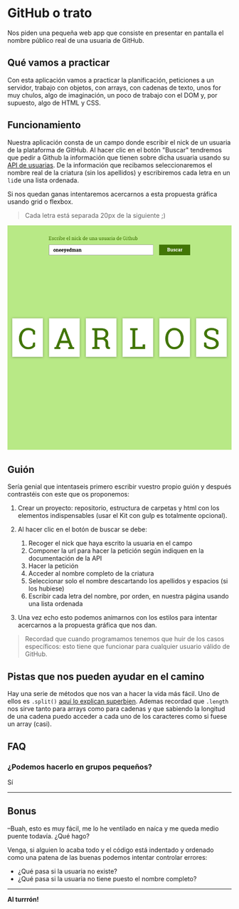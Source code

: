 # GitHub o trato

Nos piden una pequeña web app que consiste en presentar en pantalla el nombre público real de una usuaria de GitHub.

## Qué vamos a practicar

Con esta aplicación vamos a practicar la planificación, peticiones a un servidor, trabajo con objetos, con arrays, con cadenas de texto, unos for muy chulos, algo de imaginación, un poco de trabajo con el DOM y, por supuesto, algo de HTML y CSS.

## Funcionamiento

Nuestra aplicación consta de un campo donde escribir el nick de un usuaria de la plataforma de GitHub. Al hacer clic en el botón "Buscar" tendremos que pedir a Github la información que tienen sobre dicha usuaria usando su [API de usuarias](https://developer.github.com/v3/users/). De la información que recibamos seleccionaremos el nombre real de la criatura (sin los apellidos) y escribiremos cada letra en un `li`de una lista ordenada.

Si nos quedan ganas intentaremos acercarnos a esta propuesta gráfica usando grid o flexbox.

> Cada letra está separada 20px de la siguiente ;)

![Guía](./info/github-api.png)

## Guión

Sería genial que intentaseis primero escribir vuestro propio guión y después contrastéis con este que os proponemos:

1. Crear un proyecto: repositorio, estructura de carpetas y html con los elementos indispensables (usar el Kit con gulp es totalmente opcional).
2. Al hacer clic en el botón de buscar se debe:

   1. Recoger el nick que haya escrito la usuaria en el campo
   1. Componer la url para hacer la petición según indiquen en la documentación de la API
   1. Hacer la petición
   1. Acceder al nombre completo de la criatura
   1. Seleccionar solo el nombre descartando los apellidos y espacios (si los hubiese)
   1. Escribir cada letra del nombre, por orden, en nuestra página usando una lista ordenada

3. Una vez echo esto podemos animarnos con los estilos para intentar acercarnos a la propuesta gráfica que nos dan.

> Recordad que cuando programamos tenemos que huir de los casos específicos: esto tiene que funcionar para cualquier usuario válido de GitHub.

## Pistas que nos pueden ayudar en el camino

Hay una serie de métodos que nos van a hacer la vida más fácil. Uno de ellos es `.split()` [aquí lo explican superbien](https://alligator.io/js/split-string-method/).
Ademas recordad que `.length` nos sirve tanto para arrays como para cadenas y que sabiendo la longitud de una cadena puedo acceder a cada uno de los caracteres como si fuese un array (casi).

## FAQ

### ¿Podemos hacerlo en grupos pequeños?

Sí

---

## Bonus

–Buah, esto es muy fácil, me lo he ventilado en naíca y me queda medio puente todavía. ¿Qué hago?

Venga, si alguien lo acaba todo y el código está indentado y ordenado como una patena de las buenas podemos intentar controlar errores:

- ¿Qué pasa si la usuaria no existe?
- ¿Qué pasa si la usuaria no tiene puesto el nombre completo?

---

**Al turrrón!**

